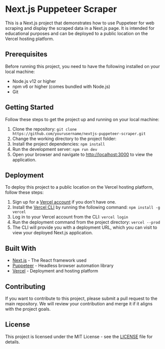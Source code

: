# Next.js Puppeteer Scraper

This is a Next.js project that demonstrates how to use Puppeteer for web scraping and display the scraped data in a Next.js page. It is intended for educational purposes and can be deployed to a public location on the Vercel hosting platform.

## Prerequisites

Before running this project, you need to have the following installed on your local machine:

- Node.js v12 or higher
- npm v6 or higher (comes bundled with Node.js)
- Git

## Getting Started

Follow these steps to get the project up and running on your local machine:

1. Clone the repository:
```git clone https://github.com/yourusername/nextjs-puppeteer-scraper.git```
1. Change the working directory to the project folder:
1. Install the project dependencies:
```npm install```
1. Run the development server:
```npm run dev```
1. Open your browser and navigate to [http://localhost:3000](http://localhost:3000) to view the application.

## Deployment

To deploy this project to a public location on the Vercel hosting platform, follow these steps:

1. Sign up for a [Vercel account](https://vercel.com/signup) if you don't have one.
1. Install the [Vercel CLI](https://vercel.com/cli) by running the following command:
```npm install -g vercel```
1. Log in to your Vercel account from the CLI:
```vercel login```
1. Run the deployment command from the project directory:
```vercel --prod```
1. The CLI will provide you with a deployment URL, which you can visit to view your deployed Next.js application.

## Built With

- [Next.js](https://nextjs.org/) - The React framework used
- [Puppeteer](https://github.com/puppeteer/puppeteer) - Headless browser automation library
- [Vercel](https://vercel.com/) - Deployment and hosting platform

## Contributing

If you want to contribute to this project, please submit a pull request to the main repository. We will review your contribution and merge it if it aligns with the project goals.

## License

This project is licensed under the MIT License - see the [LICENSE](LICENSE) file for details.